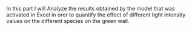 In this part I will Analyze the results obtained by the model that was activated in Excel in orer to quantify the effect of different light intensity values on the different species on the green wall.
